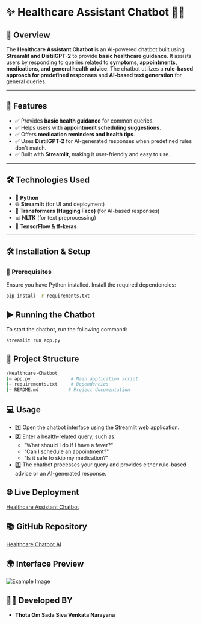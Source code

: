 # ✨ Healthcare Assistant Chatbot 🏥🤖

## 🎯 Overview
The **Healthcare Assistant Chatbot** is an AI-powered chatbot built using **Streamlit and DistilGPT-2** to provide **basic healthcare guidance**. It assists users by responding to queries related to **symptoms, appointments, medications, and general health advice**. The chatbot utilizes a **rule-based approach for predefined responses** and **AI-based text generation** for general queries.

---

## 🚀 Features
- ✅ Provides **basic health guidance** for common queries.  
- ✅ Helps users with **appointment scheduling suggestions**.  
- ✅ Offers **medication reminders and health tips**.  
- ✅ Uses **DistilGPT-2** for AI-generated responses when predefined rules don't match.  
- ✅ Built with **Streamlit**, making it user-friendly and easy to use.  

---

## 🛠️ Technologies Used
- 🐍 **Python**  
- 🌐 **Streamlit** (for UI and deployment)  
- 🤖 **Transformers (Hugging Face)** (for AI-based responses)  
- 📊 **NLTK** (for text preprocessing)  
- 🔬 **TensorFlow & tf-keras**  

---

## 🛠️ Installation & Setup
### 📌 Prerequisites
Ensure you have Python installed. Install the required dependencies:
```bash
pip install -r requirements.txt
```
## ▶️ Running the Chatbot
To start the chatbot, run the following command:
```bash
streamlit run app.py
```

## 📂 Project Structure
```bash
/Healthcare-Chatbot
|— app.py               # Main application script
|— requirements.txt     # Dependencies
|— README.md           # Project documentation
```

## 💻 Usage
- 1️⃣ Open the chatbot interface using the Streamlit web application.
- 2️⃣ Enter a health-related query, such as:
   - "What should I do if I have a fever?"
   - "Can I schedule an appointment?"
   - "Is it safe to skip my medication?"
- 3️⃣ The chatbot processes your query and provides either rule-based advice or an AI-generated response.

## 🌐 Live Deployment
[Healthcare Assistant Chatbot](https://healthcare-chatbot-ai-kvh3smtuxf4upikxvzr8dn.streamlit.app/)

## 📚 GitHub Repository
[Healthcare Chatbot AI](https://github.com/narayana-thota/Healthcare-Chatbot-AI)

## 🌍 Interface Preview
![Example Image](https://i.postimg.cc/pLVbn3Zc/IMG-20250211-WA0006.jpg)

## 👨‍💻 Developed BY
- **Thota Om Sada Siva Venkata Narayana**
